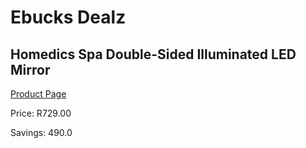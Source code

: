 
# Ebucks Dealz
## Homedics Spa Double-Sided Illuminated LED Mirror
[Product Page](https://www.ebucks.com/web/shop/productSelected.do?prodId=1058698811&catId=1158501102)

Price: R729.00

Savings: 490.0


	